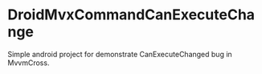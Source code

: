 # DroidMvxCommandCanExecuteChange
Simple android project for demonstrate CanExecuteChanged bug in MvvmCross.
